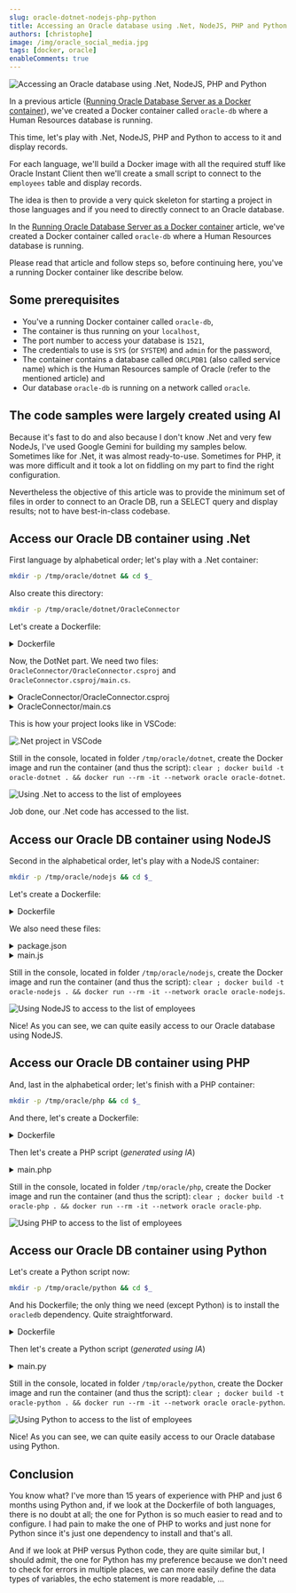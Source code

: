 ```yaml
---
slug: oracle-dotnet-nodejs-php-python
title: Accessing an Oracle database using .Net, NodeJS, PHP and Python
authors: [christophe]
image: /img/oracle_social_media.jpg
tags: [docker, oracle]
enableComments: true
---
```

![Accessing an Oracle database using .Net, NodeJS, PHP and Python](/img/oracle_banner.jpg)

In a previous article ([Running Oracle Database Server as a Docker container](/blog/docker-oracle-database-server)), we've created a Docker container called `oracle-db` where a Human Resources database is running.

This time, let's play with .Net, NodeJS, PHP and Python to access to it and display records.

For each language, we'll build a Docker image with all the required stuff like Oracle Instant Client then we'll create a small script to connect to the `employees` table and display records.

The idea is then to provide a very quick skeleton for starting a project in those languages and if you need to directly connect to an Oracle database.

<!-- truncate -->

In the [Running Oracle Database Server as a Docker container](/blog/docker-oracle-database-server) article, we've created a Docker container called `oracle-db` where a Human Resources database is running.

Please read that article and follow steps so, before continuing here, you've a running Docker container like describe below.

## Some prerequisites

* You've a running Docker container called `oracle-db`,
* The container is thus running on your `localhost`,
* The port number to access your database is `1521`,
* The credentials to use is `SYS` (or `SYSTEM`) and `admin` for the password,
* The container contains a database called `ORCLPDB1` (also called service name) which is the Human Resources sample of Oracle (refer to the mentioned article) and
* Our database `oracle-db` is running on a network called `oracle`.

## The code samples were largely created using AI

Because it's fast to do and also because I don't know .Net and very few NodeJs, I've used Google Gemini for building my samples below. Sometimes like for .Net, it was almost ready-to-use. Sometimes for PHP, it was more difficult and it took a lot on fiddling on my part to find the right configuration.

Nevertheless the objective of this article was to provide the minimum set of files in order to connect to an Oracle DB, run a SELECT query and display results; not to have best-in-class codebase.

## Access our Oracle DB container using .Net

First language by alphabetical order; let's play with a .Net container:

```bash
mkdir -p /tmp/oracle/dotnet && cd $_
```

Also create this directory:

```bash
mkdir -p /tmp/oracle/dotnet/OracleConnector
```

Let's create a Dockerfile:

<details>

<summary>Dockerfile</summary>

```dockerfile
# cspell:ignore libaio1,instantclient,libclntsh,libocci,ldconfig

FROM mcr.microsoft.com/dotnet/sdk:8.0 AS build

WORKDIR /app

COPY OracleConnector/*.csproj ./OracleConnector/
RUN dotnet restore ./OracleConnector/OracleConnector.csproj

COPY OracleConnector/. ./OracleConnector/
RUN dotnet publish ./OracleConnector/OracleConnector.csproj -c Release -o out

FROM mcr.microsoft.com/dotnet/runtime:8.0 AS final

WORKDIR /app

COPY --from=build /app/out .

# Install necessary Oracle Instant Client libraries
ARG ORACLE_INSTANT_CLIENT_VERSION=21.12
ARG ORACLE_DOWNLOAD_URL=https://download.oracle.com/otn_software/linux/instantclient/instantclient-basic-linuxx64.zip

RUN apt-get update && apt-get install -y --no-install-recommends \
    curl \
    unzip \
    libaio1 \
    && rm -rf /var/lib/apt/lists/*

RUN curl -sSL "${ORACLE_DOWNLOAD_URL}" -o instantclient.zip \
    && mkdir -p /usr/lib/oracle/instantclient \
    && unzip -qq instantclient.zip -d /usr/lib/oracle/instantclient \
    && rm instantclient.zip \
    && ln -s /usr/lib/oracle/instantclient/libclntsh.so.${ORACLE_INSTANT_CLIENT_VERSION}.1 /usr/lib/oracle/instantclient/libclntsh.so \
    && ln -s /usr/lib/oracle/instantclient/libocci.so.${ORACLE_INSTANT_CLIENT_VERSION}.1 /usr/lib/oracle/instantclient/libocci.so \
    && echo "/usr/lib/oracle/instantclient" > /etc/ld.so.conf.d/oracle-instantclient.conf \
    && ldconfig

ENTRYPOINT ["dotnet", "OracleConnector.dll"]
```

</details>

Now, the DotNet part. We need two files: `OracleConnector/OracleConnector.csproj` and `OracleConnector.csproj/main.cs`.

<details>

<summary>OracleConnector/OracleConnector.csproj</summary>

<!-- cspell:disable -->

```xml
<Project Sdk="Microsoft.NET.Sdk">

  <PropertyGroup>
    <OutputType>Exe</OutputType>
    <TargetFramework>net8.0</TargetFramework>
    <ImplicitUsings>enable</ImplicitUsings>
    <Nullable>enable</Nullable>
  </PropertyGroup>

  <ItemGroup>
    <PackageReference Include="Oracle.ManagedDataAccess.Core" Version="3.21.121" />
  </ItemGroup>

</Project>
```

<!-- cspell:enable -->

</details>

<details>

<summary>OracleConnector/main.cs</summary>

<!-- cspell:disable -->

```dotnet
// cspell:ignore orclpdb1

using Oracle.ManagedDataAccess.Client;
using System;

namespace OracleConnector
{
    class Program
    {
        static void Main(string[] args)
        {
            string dbHost = Environment.GetEnvironmentVariable("ORACLE_HOST") ?? "oracle-db";
            string dbPort = Environment.GetEnvironmentVariable("ORACLE_PORT") ?? "1521";
            string dbService = Environment.GetEnvironmentVariable("ORACLE_SERVICE") ?? "orclpdb1";
            string dbUser = Environment.GetEnvironmentVariable("ORACLE_USER") ?? "system";
            string dbPassword = Environment.GetEnvironmentVariable("ORACLE_PASSWORD") ?? "admin";

            string connectionString = $"Data Source=(DESCRIPTION=(ADDRESS_LIST=(ADDRESS=(PROTOCOL=TCP)(HOST={dbHost})(PORT={dbPort})))(CONNECT_DATA=(SERVICE_NAME={dbService})));User ID={dbUser};Password={dbPassword};";

            try
            {
                using (OracleConnection connection = new OracleConnection(connectionString))
                {
                    connection.Open();

                    string sql = "SELECT employee_id, first_name, last_name, email FROM employees WHERE ROWNUM <= 25";

                    using (OracleCommand command = new OracleCommand(sql, connection))
                    using (OracleDataReader reader = command.ExecuteReader())
                    {
                        Console.WriteLine("\nEmployee ID | First Name           | Last Name            | Email");
                        Console.WriteLine("------------|----------------------|----------------------|-------------------------");

                        while (reader.Read())
                        {
                            int employeeId = reader.GetInt32(0);
                            string firstName = reader.GetString(1);
                            string lastName = reader.GetString(2);
                            string email = reader.GetString(3);

                            Console.WriteLine($"{employeeId,-12}| {firstName,-21}| {lastName,-21}| {email}");
                        }
                    }
                }
            }
            catch (OracleException ex)
            {
                Console.WriteLine($"Error connecting to or querying Oracle: {ex.Message}");
            }
            catch (Exception ex)
            {
                Console.WriteLine($"An unexpected error occurred: {ex.Message}");
            }
        }
    }
}
```

<!-- cspell:enable -->

</details>

This is how your project looks like in VSCode:

![.Net project in VSCode](./images/vscode_dotnet.png)

Still in the console, located in folder `/tmp/oracle/dotnet`, create the Docker image and run the container (and thus the script): `clear ; docker build -t oracle-dotnet . && docker run --rm -it --network oracle oracle-dotnet`.

![Using .Net to access to the list of employees](./images/using_dotnet.png)

Job done, our .Net code has accessed to the list.

## Access our Oracle DB container using NodeJS

Second in the alphabetical order, let's play with a NodeJS container:

```bash
mkdir -p /tmp/oracle/nodejs && cd $_
```

Let's create a Dockerfile:

<details>

<summary>Dockerfile</summary>

```dockerfile
# cspell:ignore libaio

FROM node:20-alpine

WORKDIR /app

COPY package.json .

RUN npm install -g npm@latest
RUN npm install

RUN apk add --no-cache --update curl unzip libaio

COPY main.js .

CMD ["npm", "start"]
```

</details>

We also need these files:

<details>

<summary>package.json</summary>

<!-- cspell:disable -->

```json
{
    "name": "oracle-connector-nodejs",
    "version": "1.0.0",
    "description": "Node.js script to connect to Oracle",
    "main": "app.js",
    "scripts": {
      "start": "node main.js"
    },
    "dependencies": {
      "oracledb": "^6.3.0"
    }
}
```

<!-- cspell:enable -->

</details>

<details>

<summary>main.js</summary>

<!-- cspell:disable -->

```javascript
// cspell:ignore orclpdb1, oracledb

const oracledb = require("oracledb");

async function run() {
  let connection;

  try {
    const dbHost = process.env.ORACLE_HOST || "oracle-db";
    const dbPort = process.env.ORACLE_PORT || "1521";
    const dbService = process.env.ORACLE_SERVICE || "orclpdb1";
    const dbUser = process.env.ORACLE_USER || "SYSTEM";
    const dbPassword = process.env.ORACLE_PASSWORD || "admin";

    const connectConfig = {
      user: dbUser,
      password: dbPassword,
      connectString: `${dbHost}:${dbPort}/${dbService}`,
    };

    connection = await oracledb.getConnection(connectConfig);

    const result = await connection.execute(
      `SELECT employee_id, first_name, last_name, email FROM employees WHERE ROWNUM <= 25`, // Assuming your table is named 'EMPLOYEES'
    );

    console.log(
      "\nEmployee ID | First Name           | Last Name             | Email",
    );
    console.log(
      "------------|----------------------|-----------------------|-------------------------",
    );

    for (const row of result.rows) {
      const employeeId = row[0];
      const firstName = row[1];
      const lastName = row[2];
      const email = row[3];
      console.log(
        `${employeeId.toString().padEnd(12)}| ${firstName.padEnd(21)}| ${lastName.padEnd(21)}| ${email}`,
      );
    }
  } catch (err) {
    console.error("Error connecting to or querying Oracle:", err);
  } finally {
    if (connection) {
      try {
        await connection.close();
      } catch (err) {
        console.error("Error closing connection:", err);
      }
    }
  }
}

run();
```

<!-- cspell:enable -->

</details>

Still in the console, located in folder `/tmp/oracle/nodejs`, create the Docker image and run the container (and thus the script): `clear ; docker build -t oracle-nodejs . && docker run --rm -it --network oracle oracle-nodejs`.

![Using NodeJS to access to the list of employees](./images/using_nodejs.png)

Nice! As you can see, we can quite easily access to our Oracle database using NodeJS.

## Access our Oracle DB container using PHP

And, last in the alphabetical order; let's finish with a PHP container:

```bash
mkdir -p /tmp/oracle/php && cd $_
```

And there, let's create a Dockerfile:

<details>

<summary>Dockerfile</summary>

```dockerfile
# cspell:ignore instantclient,libaio1,libncurses5,libreadline8,ldconfig,pecl

FROM php:fpm

RUN apt-get update && apt-get install -y --no-install-recommends \
    libaio1 \
    libncurses5 \
    libreadline8 \
    locales \
    unzip \
    && rm -rf /var/lib/apt/lists/*

RUN locale-gen en_US.UTF-8
ENV LANG=en_US.UTF-8
ENV LANGUAGE=en_US:en
ENV LC_ALL=en_US.UTF-8

ARG ORACLE_INSTANT_CLIENT_VERSION=21.12

# Downloading Oracle Instant Client
RUN curl -o /tmp/instantclient-basic.zip -L "https://download.oracle.com/otn_software/linux/instantclient/instantclient-basic-linuxx64.zip" \
    && curl -o /tmp/instantclient-sdk.zip -L "https://download.oracle.com/otn_software/linux/instantclient/instantclient-sdk-linuxx64.zip" \
    && mkdir -p /usr/lib/oracle \
    && unzip -o /tmp/instantclient-basic.zip -d /usr/lib/oracle \
    && unzip -o /tmp/instantclient-sdk.zip -d /usr/lib/oracle \
    && rm /tmp/*.zip \
    && ln -s /usr/lib/oracle/instantclient_* /usr/lib/oracle/instantclient \
    && sh -c "echo /usr/lib/oracle/instantclient > /etc/ld.so.conf.d/oracle-instantclient.conf" \
    && ldconfig

# Install OCI8 Extension
RUN echo 'instantclient,/usr/lib/oracle/instantclient' | pecl install oci8 \
    && docker-php-ext-enable oci8

WORKDIR /app

COPY main.php .

CMD [ "php", "main.php" ]
```

</details>

Then let's create a PHP script (*generated using IA*)

<!-- cspell:disable -->
<details>

<summary>main.php</summary>

```php
<?php

declare(strict_types=1);

// cspell:ignore orclpdb1,rownum,sqlt

$dbUser = "system";
$dbPassword = "admin";
$dbHost = "oracle-db";
$dbPort = "1521";
$dbServiceName = "orclpdb1";

$connection = null;
$statement = null;

try {
    $dsn = "(DESCRIPTION=(ADDRESS_LIST=(ADDRESS=(PROTOCOL=TCP)(HOST={$dbHost})(PORT={$dbPort})))(CONNECT_DATA=(SERVICE_NAME={$dbServiceName})))";

    /** @var resource|false $connection */
    $connection = oci_connect($dbUser, $dbPassword, $dsn, "");

    if (!$connection) {
        $e = oci_error();
        throw new Exception("Error connecting to Oracle: " . $e['message']);
    }

    $sql = "SELECT employee_id, first_name, last_name, email FROM system.employees WHERE ROWNUM <= :max_rows";

    /** @var resource|false $statement */
    $statement = oci_parse($connection, $sql);

    if (!$statement) {
        $e = oci_error($connection);
        throw new Exception("Error parsing SQL statement: " . $e['message']);
    }

    $numRows = 25;
    oci_bind_by_name($statement, ":max_rows", $numRows, SQLT_INT);

    $result = oci_execute($statement);

    if (!$result) {
        $e = oci_error($statement);
        throw new Exception("Error executing SQL statement: " . $e['message']);
    }

    echo "Employee ID | First Name          | Last Name           | Email\n";
    echo str_repeat("-", 80) . "\n";

    while (($row = oci_fetch_array($statement, OCI_ASSOC + OCI_RETURN_NULLS)) !== false) {
        $employeeId = (int) $row['EMPLOYEE_ID'];
        $firstName = $row['FIRST_NAME'];
        $lastName = $row['LAST_NAME'];
        $email = $row['EMAIL'];
        printf("%-12d| %-20s| %-20s| %-26s\n", $employeeId, $firstName, $lastName, $email);
    }

} catch (Exception $exception) {
    echo "Error: " . $exception->getMessage() . "\n";
} finally {
    if (is_resource($statement)) {
        oci_free_statement($statement);
    }
    if (is_resource($connection)) {
        oci_close($connection);
    }
}

?>

```
<!-- cspell:enable -->

</details>

Still in the console, located in folder `/tmp/oracle/php`, create the Docker image and run the container (and thus the script): `clear ; docker build -t oracle-php . && docker run --rm -it --network oracle oracle-php`.

![Using PHP to access to the list of employees](./images/using_php.png)

## Access our Oracle DB container using Python

Let's create a Python script now:

```bash
mkdir -p /tmp/oracle/python && cd $_
```

And his Dockerfile; the only thing we need (except Python) is to install the `oracledb` dependency. Quite straightforward.

<details>

<summary>Dockerfile</summary>

```dockerfile
# cspell:ignore oracledb

FROM python:slim

WORKDIR /app

RUN pip install --no-cache-dir oracledb

COPY main.py main.py

CMD ["python", "main.py"]
```

</details>

Then let's create a Python script (*generated using IA*)

<!-- cspell:disable -->
<details>

<summary>main.py</summary>

```python
import oracledb
from typing import Optional, Tuple, List

# cspell:ignore oracledb,orclpdb1,sysdba,rownum

DB_USER: str = "SYS"
DB_PASSWORD: str = "admin"
DB_HOST: str = "oracle-db"
DB_PORT: int = 1521
DB_SERVICE_NAME: str = "orclpdb1"

connection: Optional[oracledb.Connection] = None
cursor: Optional[oracledb.Cursor] = None

try:
    dsn: str = f"{DB_HOST}:{DB_PORT}/{DB_SERVICE_NAME}"

    connection = oracledb.connect(
        user=DB_USER,
        password=DB_PASSWORD,
        dsn=dsn,
        mode=oracledb.AuthMode.SYSDBA,
    )

    cursor = connection.cursor()

    sql: str = (
        "SELECT employee_id, first_name, last_name, email "
        "FROM system.employees "
        "WHERE ROWNUM <= :max_rows"
    )

    num_rows: int = 25
    cursor.execute(sql, max_rows=num_rows)

    records: List[Tuple[int, str, str, str]] = cursor.fetchall()

    print("Employee ID | First Name          | Last Name           | Email")
    print("-" * 80)

    employee_id: int
    first_name: str
    last_name: str
    email: str

    for record in records:
        employee_id, first_name, last_name, email = record
        print(f"{employee_id:<12}| {first_name:<20}| {last_name:<20}| {email:<26}")

except oracledb.Error as exception:
    print(f"Error connecting to Oracle: {exception}")

finally:
    if cursor:
        try:
            cursor.close()
        except oracledb.Error as exception:
            print(f"Error closing cursor: {exception}")
    if connection:
        try:
            connection.close()
        except oracledb.Error as exception:
            print(f"Error closing connection: {exception}")
```
<!-- cspell:enable -->

</details>

Still in the console, located in folder `/tmp/oracle/python`, create the Docker image and run the container (and thus the script): `clear ; docker build -t oracle-python . && docker run --rm -it --network oracle oracle-python`.

![Using Python to access to the list of employees](./images/using_python.png)

Nice! As you can see, we can quite easily access to our Oracle database using Python.

## Conclusion

You know what? I've more than 15 years of experience with PHP and just 6 months using Python and, if we look at the Dockerfile of both languages, there is no doubt at all; the one for Python is so much easier to read and to configure. I had pain to make the one of PHP to works and just none for Python since it's just one dependency to install and that's all.

And if we look at PHP versus Python code, they are quite similar but, I should admit, the one for Python has my preference because we don't need to check for errors in multiple places, we can more easily define the data types of variables, the echo statement is more readable, ...
